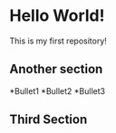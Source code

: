 # Hello World! 

This is my first repository!

## Another section

*Bullet1
*Bullet2
*Bullet3

## Third Section